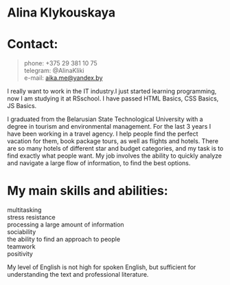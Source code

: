 # Alina Klykouskaya

# Contact:
>phone: +375 29 381 10 75  
>telegram: @AlinaKliki  
>e-mail: aika.me@yandex.by  

I really want to work in the IT industry.I just started learning programming, now I am studying it at RSschool.  I have passed HTML Basics, CSS Basics, JS Basics. 

I graduated from the Belarusian State Technological University with a degree in tourism and environmental management.
For the last 3 years I have been working in a travel agency. I help people find the perfect vacation for them, book package tours, as well as flights and hotels. There are so many hotels of different star and budget categories, and my task is to find exactly what people want. My job involves the ability to quickly analyze and navigate a large flow of information, to find the best options.

# My main skills and abilities:  
multitasking  
stress resistance  
processing a large amount of information  
sociability  
the ability to find an approach to people  
teamwork  
positivity  

My level of English is not high for spoken English, but sufficient for understanding the text and professional literature.



